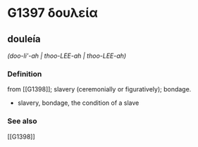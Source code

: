 # G1397 δουλεία

## douleía

_(doo-li'-ah | thoo-LEE-ah | thoo-LEE-ah)_

### Definition

from [[G1398]]; slavery (ceremonially or figuratively); bondage.

- slavery, bondage, the condition of a slave

### See also

[[G1398]]

